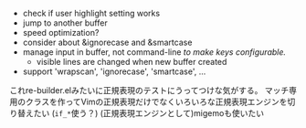 * check if user highlight setting works
* jump to another buffer
* speed optimization?
* consider about &ignorecase and &smartcase
* manage input in buffer, not command-line
  *to make keys configurable.*
  * visible lines are changed when new buffer created
* support 'wrapscan', 'ignorecase', 'smartcase', ...

これre-builder.elみたいに正規表現のテストにうってつけな気がする。
マッチ専用のクラスを作ってVimの正規表現だけでなくいろいろな正規表現エンジンを切り替えたい (`if_*`使う？)
(正規表現エンジンとして)migemoも使いたい
